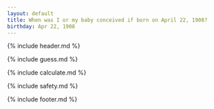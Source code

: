 ```yaml
---
layout: default
title: When was I or my baby conceived if born on April 22, 1908?
birthday: Apr 22, 1908
---
```


{% include header.md %}

{% include guess.md %}

{% include calculate.md %}

{% include safety.md %}

{% include footer.md %}



